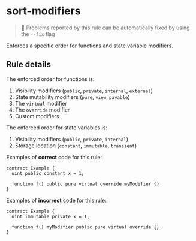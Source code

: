 # sort-modifiers

> 🔧 Problems reported by this rule can be automatically fixed by using the `--fix` flag

Enforces a specific order for functions and state variable modifiers.

## Rule details

The enforced order for functions is:

1. Visibility modifiers (`public`, `private`, `internal`, `external`)
2. State mutability modifiers (`pure`, `view`, `payable`)
3. The `virtual` modifier
4. The `override` modifier
5. Custom modifiers

The enforced order for state variables is:

1. Visibility modifiers (`public`, `private`, `internal`)
2. Storage location (`constant`, `immutable`, `transient`)

Examples of **correct** code for this rule:

```solidity
contract Example {
  uint public constant x = 1;

  function f() public pure virtual override myModifier {}
}
```

Examples of **incorrect** code for this rule:

<!-- prettier-ignore-start -->
```solidity
contract Example {
  uint immutable private x = 1;

  function f() myModifier public pure virtual override {}
}
```
<!-- prettier-ignore-end -->
